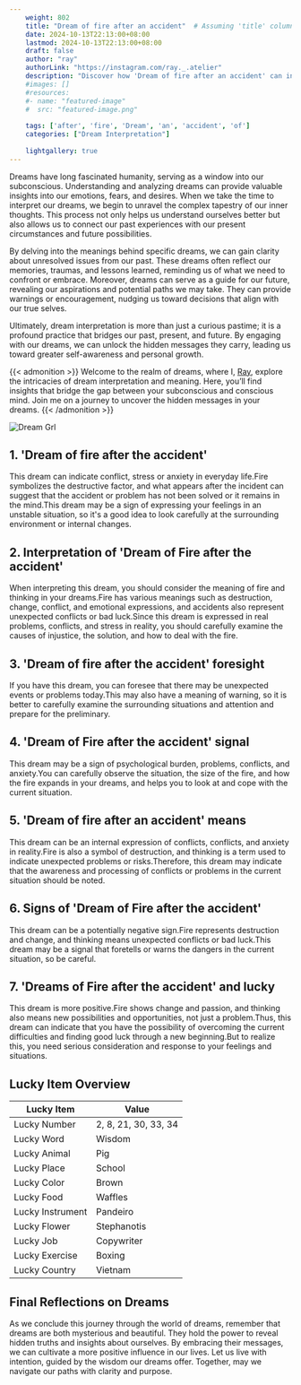 ```yaml
---
    weight: 802
    title: "Dream of fire after an accident"  # Assuming 'title' column exists
    date: 2024-10-13T22:13:00+08:00
    lastmod: 2024-10-13T22:13:00+08:00
    draft: false
    author: "ray"
    authorLink: "https://instagram.com/ray._.atelier"
    description: "Discover how 'Dream of fire after an accident' can interpret your future and uncover its significant meanings in your life."
    #images: []
    #resources:
    #- name: "featured-image"
    #  src: "featured-image.png"
    
    tags: ['after', 'fire', 'Dream', 'an', 'accident', 'of']
    categories: ["Dream Interpretation"]
    
    lightgallery: true
---
```

    
Dreams have long fascinated humanity, serving as a window into our subconscious. Understanding and analyzing dreams can provide valuable insights into our emotions, fears, and desires. When we take the time to interpret our dreams, we begin to unravel the complex tapestry of our inner thoughts. This process not only helps us understand ourselves better but also allows us to connect our past experiences with our present circumstances and future possibilities.

By delving into the meanings behind specific dreams, we can gain clarity about unresolved issues from our past. These dreams often reflect our memories, traumas, and lessons learned, reminding us of what we need to confront or embrace. Moreover, dreams can serve as a guide for our future, revealing our aspirations and potential paths we may take. They can provide warnings or encouragement, nudging us toward decisions that align with our true selves.

Ultimately, dream interpretation is more than just a curious pastime; it is a profound practice that bridges our past, present, and future. By engaging with our dreams, we can unlock the hidden messages they carry, leading us toward greater self-awareness and personal growth.

{{< admonition >}}
Welcome to the realm of dreams, where I, [Ray](https://instagram.com/ray._.atelier), explore the intricacies of dream interpretation and meaning. Here, you’ll find insights that bridge the gap between your subconscious and conscious mind. Join me on a journey to uncover the hidden messages in your dreams.
{{< /admonition >}}

![Dream Grl](https://cdn.pixabay.com/photo/2017/11/02/03/35/gothic-2910057_1280.jpg "Dream Grl")

## 1. 'Dream of fire after the accident'
This dream can indicate conflict, stress or anxiety in everyday life.Fire symbolizes the destructive factor, and what appears after the incident can suggest that the accident or problem has not been solved or it remains in the mind.This dream may be a sign of expressing your feelings in an unstable situation, so it's a good idea to look carefully at the surrounding environment or internal changes.

## 2. Interpretation of 'Dream of Fire after the accident'
When interpreting this dream, you should consider the meaning of fire and thinking in your dreams.Fire has various meanings such as destruction, change, conflict, and emotional expressions, and accidents also represent unexpected conflicts or bad luck.Since this dream is expressed in real problems, conflicts, and stress in reality, you should carefully examine the causes of injustice, the solution, and how to deal with the fire.

## 3. 'Dream of fire after the accident' foresight
If you have this dream, you can foresee that there may be unexpected events or problems today.This may also have a meaning of warning, so it is better to carefully examine the surrounding situations and attention and prepare for the preliminary.

## 4. 'Dream of Fire after the accident' signal
This dream may be a sign of psychological burden, problems, conflicts, and anxiety.You can carefully observe the situation, the size of the fire, and how the fire expands in your dreams, and helps you to look at and cope with the current situation.

## 5. 'Dream of fire after an accident' means
This dream can be an internal expression of conflicts, conflicts, and anxiety in reality.Fire is also a symbol of destruction, and thinking is a term used to indicate unexpected problems or risks.Therefore, this dream may indicate that the awareness and processing of conflicts or problems in the current situation should be noted.

## 6. Signs of 'Dream of Fire after the accident'
This dream can be a potentially negative sign.Fire represents destruction and change, and thinking means unexpected conflicts or bad luck.This dream may be a signal that foretells or warns the dangers in the current situation, so be careful.

## 7. 'Dreams of Fire after the accident' and lucky
This dream is more positive.Fire shows change and passion, and thinking also means new possibilities and opportunities, not just a problem.Thus, this dream can indicate that you have the possibility of overcoming the current difficulties and finding good luck through a new beginning.But to realize this, you need serious consideration and response to your feelings and situations.

## Lucky Item Overview
| Lucky Item          | Value              |
|---------------|--------------------|
| Lucky Number        | 2, 8, 21, 30, 33, 34  |
| Lucky Word          | Wisdom |
| Lucky Animal        | Pig |
| Lucky Place         | School     |
| Lucky Color         | Brown     |
| Lucky Food          | Waffles      |
| Lucky Instrument    | Pandeiro |
| Lucky Flower        | Stephanotis    |
| Lucky Job           | Copywriter       |
| Lucky Exercise      | Boxing  |
| Lucky Country       | Vietnam    |


##  Final Reflections on Dreams

As we conclude this journey through the world of dreams, remember that dreams are both mysterious and beautiful. They hold the power to reveal hidden truths and insights about ourselves. By embracing their messages, we can cultivate a more positive influence in our lives. Let us live with intention, guided by the wisdom our dreams offer. Together, may we navigate our paths with clarity and purpose.
